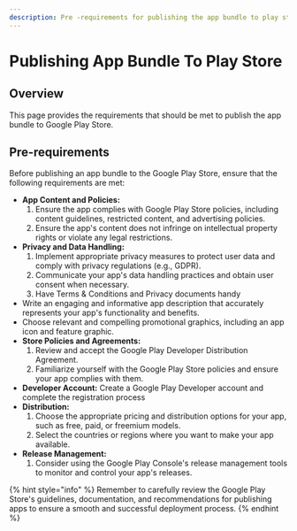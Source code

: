 ```yaml
---
description: Pre -requirements for publishing the app bundle to play store
---
```


# Publishing App Bundle To Play Store

## Overview

This page provides the requirements that should be met to publish the app bundle to Google Play Store.

## Pre-requirements

Before publishing an app bundle to the Google Play Store, ensure that the following requirements are met:

* **App Content and Policies:**
  1. Ensure the app complies with Google Play Store policies, including content guidelines, restricted content, and advertising policies.
  2. Ensure the app's content does not infringe on intellectual property rights or violate any legal restrictions.
* **Privacy and Data Handling:**
  1. Implement appropriate privacy measures to protect user data and comply with privacy regulations (e.g., GDPR).
  2. Communicate your app's data handling practices and obtain user consent when necessary.
  3. Have Terms & Conditions and Privacy documents handy&#x20;
* Write an engaging and informative app description that accurately represents your app's functionality and benefits.
* Choose relevant and compelling promotional graphics, including an app icon and feature graphic.
* **Store Policies and Agreements:**
  1. Review and accept the Google Play Developer Distribution Agreement.
  2. Familiarize yourself with the Google Play Store policies and ensure your app complies with them.
* **Developer Account:** Create a Google Play Developer account and complete the registration process
* **Distribution:**
  1. Choose the appropriate pricing and distribution options for your app, such as free, paid, or freemium models.
  2. Select the countries or regions where you want to make your app available.
* **Release Management:**
  1. Consider using the Google Play Console's release management tools to monitor and control your app's releases.

{% hint style="info" %}
Remember to carefully review the Google Play Store's guidelines, documentation, and recommendations for publishing apps to ensure a smooth and successful deployment process.
{% endhint %}


